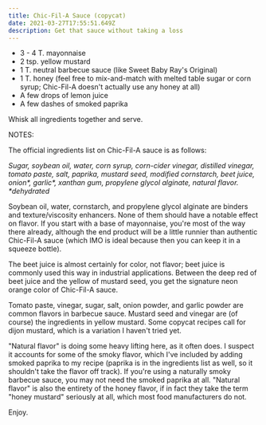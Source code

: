 ```yaml
---
title: Chic-Fil-A Sauce (copycat)
date: 2021-03-27T17:55:51.649Z
description: Get that sauce without taking a loss
---
```

* 3 - 4 T. mayonnaise
* 2 tsp. yellow mustard
* 1 T. neutral barbecue sauce (like Sweet Baby Ray's Original)
* 1 T. honey (feel free to mix-and-match with melted table sugar or corn syrup; Chic-Fil-A doesn't actually use any honey at all)
* A few drops of lemon juice
* A few dashes of smoked paprika

Whisk all ingredients together and serve.

NOTES:

The official ingredients list on Chic-Fil-A sauce is as follows:

_Sugar, soybean oil, water, corn syrup, corn-cider vinegar, distilled vinegar, tomato paste, salt, paprika, mustard seed, modified cornstarch, beet juice, onion\*, garlic\*, xanthan gum, propylene glycol alginate, natural flavor. *dehydrated_

Soybean oil, water, cornstarch, and propylene glycol alginate are binders and texture/viscosity enhancers. None of them should have a notable effect on flavor. If you start with a base of mayonnaise, you're most of the way there already, although the end product will be a little runnier than authentic Chic-Fil-A sauce (which IMO is ideal because then you can keep it in a squeeze bottle).

The beet juice is almost certainly for color, not flavor; beet juice is commonly used this way in industrial applications. Between the deep red of beet juice and the yellow of mustard seed, you get the signature neon orange color of Chic-Fil-A sauce.

Tomato paste, vinegar, sugar, salt, onion powder, and garlic powder are common flavors in barbecue sauce. Mustard seed and vinegar are (of course) the ingredients in yellow mustard. Some copycat recipes call for dijon mustard, which is a variation I haven't tried yet.

"Natural flavor" is doing some heavy lifting here, as it often does. I suspect it accounts for some of the smoky flavor, which I've included by adding smoked paprika to my recipe (paprika is in the ingredients list as well, so it shouldn't take the flavor off track). If you're using a naturally smoky barbecue sauce, you may not need the smoked paprika at all. "Natural flavor" is also the entirety of the honey flavor, if in fact they take the term "honey mustard" seriously at all, which most food manufacturers do not.

Enjoy.
